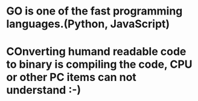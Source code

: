 # GO is one of the fast programming languages.(Python, JavaScript)  

# COnverting humand readable code to binary is compiling the code, CPU or other PC items can not understand :-)
